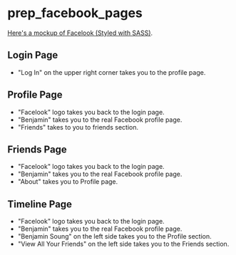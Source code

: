 prep_facebook_pages
===================

[Here's a mockup of Facelook (Styled with SASS)](https://tiny-earth.surge.sh/).

## Login Page
* "Log In" on the upper right corner takes you to the profile page.

## Profile Page
* "Facelook" logo takes you back to the login page.
* "Benjamin" takes you to the real Facebook profile page.
* "Friends" takes to you to friends section.

## Friends Page
* "Facelook" logo takes you back to the login page.
* "Benjamin" takes you to the real Facebook profile page.
* "About" takes you to Profile page.

## Timeline Page
* "Facelook" logo takes you back to the login page.
* "Benjamin" takes you to the real Facebook profile page.
* "Benjamin Soung" on the left side takes you to the Profile section.
* "View All Your Friends" on the left side takes you to the Friends section.